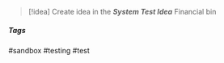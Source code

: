 > [!idea] 
Create idea in the ***System Test Idea*** Financial bin


##### Tags
#sandbox #testing #test